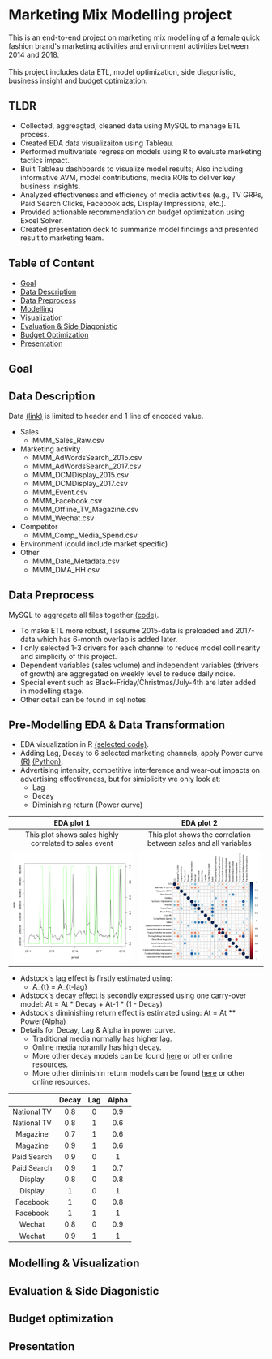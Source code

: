 # Marketing Mix Modelling project
This is an end-to-end project on marketing mix modelling of a female quick fashion brand's marketing activities and environment activities between 2014 and 2018. <br /> 
 \
This project includes data ETL, model optimization, side diagonistic, business insight and budget optimization. <br />

## TLDR
* Collected, aggreagted, cleaned data using MySQL to manage ETL process.
* Created EDA data visualizaiton using Tableau.
* Performed multivariate regression models using R to evaluate marketing tactics impact.
* Built Tableau dashboards to visualize model results; Also including informative AVM, model contributions, media ROIs to deliver key business insights.
* Analyzed effectiveness and efficiency of media activities (e.g., TV GRPs, Paid Search Clicks, Facebook ads, Display Impressions, etc.).
* Provided actionable recommendation on budget optimization using Excel Solver.
* Created presentation deck to summarize model findings and presented result to marketing team.

## Table of Content
* [Goal](#goal)
* [Data Description](#data-description)
* [Data Preprocess](#data-preprocess)
* [Modelling](#modelling)
* [Visualization](#visualization)
* [Evaluation & Side Diagonistic](#evalutaion-&-side-diagnostic)
* [Budget Optimization](#budget-optimization)
* [Presentation](#presentation)

## Goal

## Data Description
Data [(link)]() is limited to header and 1 line of encoded value.
* Sales
    - MMM_Sales_Raw.csv
* Marketing activity
    - MMM_AdWordsSearch_2015.csv
    - MMM_AdWordsSearch_2017.csv
    - MMM_DCMDisplay_2015.csv
    - MMM_DCMDisplay_2017.csv
    - MMM_Event.csv
    - MMM_Facebook.csv
    - MMM_Offline_TV_Magazine.csv
    - MMM_Wechat.csv
* Competitor
    - MMM_Comp_Media_Spend.csv
* Environment (could include market specific) 
* Other
    - MMM_Date_Metadata.csv
    - MMM_DMA_HH.csv


## Data Preprocess
MySQL to aggregate all files together [(code)](MySQL/data_preprocess.sql).
* To make ETL more robust, I assume 2015-data is preloaded and 2017-data which has 6-month overlap is added later.
* I only selected 1-3 drivers for each channel to reduce model collinearity and simplicity of this project.
* Dependent variables (sales volume) and independent variables (drivers of growth) are aggregated on weekly level to reduce daily noise.
* Special event such as Black-Friday/Christmas/July-4th are later added in modelling stage.
* Other detail can be found in sql notes


## Pre-Modelling EDA & Data Transformation
* EDA visualization in R [(selected code)](R/selected_eda.R). 
* Adding Lag, Decay to 6 selected marketing channels, apply Power curve [(R)]() [(Python)]().
* Advertising intensity, competitive interference and wear-out impacts on advertising effectiveness, but for simiplicity we only look at:
    - Lag
    - Decay
    - Diminishing return (Power curve)

EDA plot 1             |  EDA plot 2
:-------------------------:|:-------------------------:
This plot shows sales highly correlated to sales event | This plot shows the correlation between sales and all variables
 ![](plot/eda_sales_period.png)  |  ![](plot/eda_correlation_matrix.png)
* Adstock's lag effect is firstly estimated using: 
    - A_{t} = A_{t-lag}  
* Adstock's decay effect is secondly expressed using one carry-over model: At =  At * Decay + At-1 * (1 - Decay)
* Adstock's diminishing return effect is estimated using: At = At ** Power(Alpha)
* Details for Decay, Lag & Alpha in power curve.
    - Traditional media normally has higher lag.
    - Online media noramlly has high decay.
    - More other decay models can be found [here](https://mpra.ub.uni-muenchen.de/7683/4/MPRA_paper_7683.pdf) or other online resources.
    - More other diminishin return models can be found [here](https://www.lexjansen.com/nesug/nesug08/sa/sa03.pdf) or other online resources.

|             |    Decay    | Lag | Alpha |
|:-----------:|:-----------:|:---:|:-----:|
| National TV |     0.8     |  0  |  0.9  |
| National TV |     0.8     |  1  |  0.6  |
|   Magazine  |     0.7     |  1  |  0.6  |
|   Magazine  |     0.9     |  1  |  0.6  |
| Paid Search |     0.9     |  0  |   1   |
| Paid Search |     0.9     |  1  |  0.7  |
|   Display   |     0.8     |  0  |  0.8  |
|   Display   |      1      |  0  |   1   |
|   Facebook  |      1      |  0  |  0.8  |
|   Facebook  |      1      |  1  |   1   |
|    Wechat   |     0.8     |  0  |  0.9  |
|    Wechat   |     0.9     |  1  |   1   |


## Modelling & Visualization

## Evaluation & Side Diagonistic

## Budget optimization

## Presentation




